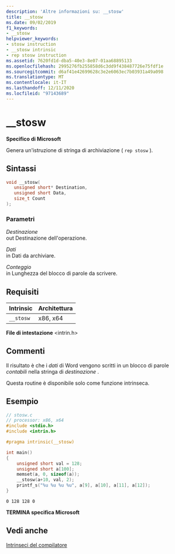 ```yaml
---
description: 'Altre informazioni su: __stosw'
title: __stosw
ms.date: 09/02/2019
f1_keywords:
- __stosw
helpviewer_keywords:
- stosw instruction
- __stosw intrinsic
- rep stosw instruction
ms.assetid: 7620fd1d-dba5-40e3-8e07-01aa68895133
ms.openlocfilehash: 2995276fb255858d6c3dd9f438487726e75fdf1e
ms.sourcegitcommit: d6af41e42699628c3e2e6063ec7b03931a49a098
ms.translationtype: MT
ms.contentlocale: it-IT
ms.lasthandoff: 12/11/2020
ms.locfileid: "97143689"
---
```

# <a name="__stosw"></a>__stosw

**Specifico di Microsoft**

Genera un'istruzione di stringa di archiviazione ( `rep stosw` ).

## <a name="syntax"></a>Sintassi

```C
void __stosw(
   unsigned short* Destination,
   unsigned short Data,
   size_t Count
);
```

### <a name="parameters"></a>Parametri

*Destinazione*\
out Destinazione dell'operazione.

*Dati*\
in Dati da archiviare.

*Conteggio*\
in Lunghezza del blocco di parole da scrivere.

## <a name="requirements"></a>Requisiti

|Intrinsic|Architettura|
|---------------|------------------|
|`__stosw`|x86, x64|

**File di intestazione** \<intrin.h>

## <a name="remarks"></a>Commenti

Il risultato è che i *dati* di Word vengono scritti in un blocco di parole *contabili* nella stringa di *destinazione* .

Questa routine è disponibile solo come funzione intrinseca.

## <a name="example"></a>Esempio

```C
// stosw.c
// processor: x86, x64
#include <stdio.h>
#include <intrin.h>

#pragma intrinsic(__stosw)

int main()
{
    unsigned short val = 128;
    unsigned short a[100];
    memset(a, 0, sizeof(a));
    __stosw(a+10, val, 2);
    printf_s("%u %u %u %u", a[9], a[10], a[11], a[12]);
}
```

```Output
0 128 128 0
```

**TERMINA specifica Microsoft**

## <a name="see-also"></a>Vedi anche

[Intrinseci del compilatore](../intrinsics/compiler-intrinsics.md)
